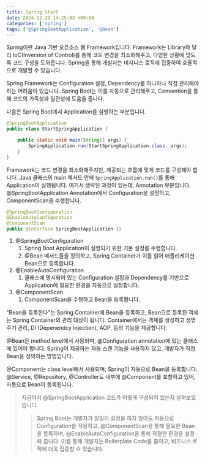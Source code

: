 ```yaml
---
title: Spring Start
date: 2024-12-29 14:25:03 +09:00
categories: ['spring']
tags: ['@SpringBootApplication', '@Bean']
---
```



Spring이란 Java 기반 오픈소스 웹 Framework입니다. Framework는 Library와 달리 IoC(Inversion of Control)를 통해 코드 변경을 최소화해주고, 다양한 상황에 맞도록 코드 구성을 도와줍니다. Spring을 통해 개발자는 비지니스 로직에 집중하여 효율적으로 개발할 수 있습니다.


Spring Framework는 Configuration 설정, Dependency를 하나하나 직접 관리해야 하는 어려움이 있습니다. Spring Boot는 이를 자동으로 관리해주고, Convention을 통해 코드의 가독성과 일관성에 도움을 줍니다.


다음은 Spring Boot에서 Application을 실행하는 부분입니다.

```java
@SpringBootApplication
public class StartSpringApplication {

    public static void main(String[] args) {
        SpringApplication.run(StartSpringApplication.class, args);
    }
}
```


Framework는 코드 변경을 최소화해주지만, 제공되는 흐름에 맞게 코드를 구성해야 합니다. Java 클래스의 main 메서드 안에 `SpringApplication.run()`를 통해 Application이 실행됩니다. 여기서 생략된 과정이 있는데, Annotation 부분입니다. @SpringBootApplication Annotation에서 Configuration을 설정하고, ComponentScan을 수행합니다.


```java
@SpringBootConfiguration
@EnableAutoConfiguration
@ComponentScan
public @interface SpringBootApplication {}
```


1. @SpringBootConfiguration
   1. Spring Boot Application이 실행되기 위한 기본 설정를 수행합니다.
   2. @Bean 메서드들을 정의하고, Spring Container가 이를 읽어 애플리케이션 Bean으로 등록합니다.
2. @EnableAutoConfiguration 
   1. 클래스에 명시되어 있는  Configuration 설정과 Dependency를 기반으로 Application에 필요한 환경을 자동으로 설정합니다.
3. @ComponentScan
   1. ComponentScan을 수행하고 Bean을 등록합니다.

"Bean을 등록한다"는 Spring Container에 Bean을 등록하고, Bean으로 등록된 객체는 Spring Container의 관리 대상이 됩니다. Container에서는 객체를 생성하고 생명 주기 관리, DI (Depenendcy Injection), AOP, 등의 기능을 제공합니다. 


@Bean은 method level에서 사용되며, @Configuration annotation에 있는 클래스에 있어야 합니다. Spring이 제공하는 자동 스캔 기능을 사용하지 않고, 개발자가 직접 Bean을 정의하는 방법입니다.


@Component는 class level에서 사용되며, Spring이 자동으로 Bean을 등록합니다. @Service, @Repository, @Controller도 내부에 @Component를 포함하고 있어, 자동으로 Bean이 등록됩니다. 


> 지금까지 @SpringBootApplication 코드가 어떻게 구성되어 있는지 살펴보았습니다. 
> >Spring Boot는 개발자가 일일이 설정을 하지 않아도 자동으로 Configuration을 적용하고, @ComponentScan을 통해 필요한 Bean을 등록하며, @EnableAutoConfiguration을 통해 적절한 환경을 설정해 줍니다. 이를 통해 개발자는 Boilerplate Code를 줄이고, 비즈니스 로직에 더욱 집중할 수 있습니다.

